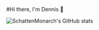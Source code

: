 #Hi there, I'm Dennis :wave:

![SchattenMonarch's GitHub stats](https://github-readme-stats.vercel.app/api?username=SchattenMonarch&show_icons=true&theme=dark)
